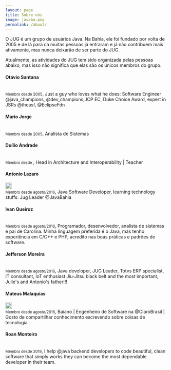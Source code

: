```yaml
---
layout: page
title: Sobre nós
image: javaba.png
permalink: /about/
---
```


O JUG é um grupo de usuários Java. Na Bahia, ele foi fundado por volta de 2005 e de lá para cá muitas pessoas já entraram e já não contribuem mais ativamente, mas nunca deixarão de ser parte do JUG.

Atualmente, as atividades do JUG tem sido organizada pelas pessoas abaixo, mas isso não significa que elas são os únicos membros do grupo.

#### Otávio Santana
<a href="https://twitter.com/otaviojava" target="_blank" alt="Twitter"><i class="ion ion-logo-twitter"></i></a>
<a href="https://www.linkedin.com/in/otaviojava/" target="_blank" alt="Linkedin"><i class="ion ion-logo-linkedin"></i></a>
<a href="http://github.com/otaviojava" target="_blank" alt="Github"><i class="ion ion-logo-github"></i></a>
<a href="https://otaviojava.com/" target="_blank" alt="Site pessoal"><i class="ion ion-md-desktop"></i></a>
<br/> <small>Membro desde 2005</small>,
Just a guy who loves what he does:  Software Engineer @java_champions, @dev_champions,JCP EC, Duke Choice Award, expert in JSRs @theasf, @EclipseFdn

#### Mario Jorge
<a href="https://twitter.com/mariojp" target="_blank" alt="Twitter"><i class="ion ion-logo-twitter"></i></a>
<a href="https://www.linkedin.com/in/mariojp/" target="_blank" alt="Linkedin"><i class="ion ion-logo-linkedin"></i></a>
<a href="http://github.com/mariojp" target="_blank" alt="Github"><i class="ion ion-logo-github"></i></a>
<br/> <small>Membro desde 2005</small>, Analista de Sistemas

#### Duílio Andrade
<a href="https://twitter.com/andradeduilio" target="_blank" alt="Twitter"><i class="ion ion-logo-twitter"></i></a>
<a href="https://www.linkedin.com/in/duilioandrade/" target="_blank" alt="Linkedin"><i class="ion ion-logo-linkedin"></i></a>
<a href="http://github.com/duilioandrade" target="_blank" alt="Github"><i class="ion ion-logo-github"></i></a>
<br/> <small>Membro desde </small>, Head in Architecture and Interoperability | Teacher
 
#### Antonio Lazaro
<a href="https://twitter.com/antonio_lazaro" target="_blank" alt="Twitter"><i class="ion ion-logo-twitter"></i></a>
<a href="https://www.linkedin.com/in/antonio-lazaro-carvalho//" target="_blank" alt="Linkedin"><i class="ion ion-logo-linkedin"></i></a>
<a href="http://github.com/antoniolazaro" target="_blank" alt="Github"><i class="ion ion-logo-github"></i></a>
<a href="https://antoniolazaro.dev/" target="_blank" alt="Site pessoal"><i class="ion ion-md-desktop"></i></a>
<a href="https://dev.to/antonio_lazaro" target="_blank" alt="dev.to"><img src="https://d2fltix0v2e0sb.cloudfront.net/dev-rainbow.svg" alt="Antonio Lazaro's DEV Profile" height="20"              width="20"/></a>
<br/> <small>Membro desde agosto/2016</small>, Java Software Developer,  learning technology stuffs. Jug Leader @JavaBahia

#### Ivan Queiroz
<a href="https://twitter.com/ivanqueiroz" target="_blank" alt="Twitter"><i class="ion ion-logo-twitter"></i></a>
<a href="https://www.linkedin.com/in/ivanqueiroz" target="_blank" alt="Linkedin"><i class="ion ion-logo-linkedin"></i></a>
<a href="http://github.com/ivanqueiroz" target="_blank" alt="Github"><i class="ion ion-logo-github"></i></a>
<a href="https://ivanqueiroz.dev/" target="_blank" alt="Site pessoal"><i class="ion ion-md-desktop"></i></a>
<br/> <small>Membro desde agosto/2016</small>, Programador, desenvolvedor, analista de sistemas e pai de Carolina. Minha linguagem preferida é o Java, mas tenho experiência em C/C++ e PHP, acredito nas boas práticas e padrões de software.

#### Jefferson Moreira 
<a href="https://twitter.com/jeffersonmore" target="_blank" alt="Twitter"><i class="ion ion-logo-twitter"></i></a>
<a href="https://www.linkedin.com/in/jefferson-moreira-9b463424/" target="_blank" alt="Linkedin"><i class="ion ion-logo-linkedin"></i></a>
<br/> <small>Membro desde agosto/2016</small>, Java developer, JUG Leader, Totvs ERP specialist, IT consultant, IoT enthusiast Jiu-Jitsu black belt and the most important, Julie's and Antonio's father!!!

#### Mateus Malaquias
<a href="https://twitter.com/malaquiasdev" target="_blank" alt="Twitter"><i class="ion ion-logo-twitter"></i></a>
<a href="https://www.linkedin.com/in/malaquiasdev" target="_blank" alt="Linkedin"><i class="ion ion-logo-linkedin"></i></a>
<a href="http://github.com/malaquiasdev" target="_blank" alt="Github"><i class="ion ion-logo-github"></i></a>
<a href="https://malaquias.dev/" target="_blank" alt="Site pessoal"><i class="ion ion-md-desktop"></i></a>
<a href="https://dev.to/malaquiasdev" target="_blank" alt="dev.to"><img src="https://d2fltix0v2e0sb.cloudfront.net/dev-rainbow.svg" alt="Antonio Lazaro's DEV Profile" height="20"              width="20"/></a>
<br/> <small>Membro desde agosto/2016</small>, Baiano | Engenheiro de Software na @ClaroBrasil
 | Gosto de compartilhar conhecimento escrevendo sobre coisas de tecnologia 


#### Roan Monteiro 
<a href="https://twitter.com/roanbrasil" target="_blank" alt="Twitter"><i class="ion ion-logo-twitter"></i></a>
<a href="https://www.linkedin.com/in/roanbrasil" target="_blank" alt="Linkedin"><i class="ion ion-logo-linkedin"></i></a>
<a href="http://github.com/roanbrasil" target="_blank" alt="Github"><i class="ion ion-logo-github"></i></a>
<a href="hhttps://www.youtube.com/user/roanbrasil" target="_blank" alt="Site pessoal"><i class="ion ion-logo-youtube"></i></a>
<br/> <small>Membro desde 2019</small>, I help @java
 backend developers to code beautiful, clean software that simply works they can  become the most dependable developer in their team.


